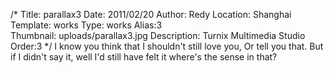 /*
Title: parallax3
Date: 2011/02/20
Author: Redy
Location: Shanghai
Template: works
Type: works
Alias:3  
Thumbnail: uploads/parallax3.jpg
Description: Turnix Multimedia Studio
Order:3
*/
I know you think that I shouldn't still love you,
Or tell you that.
But if I didn't say it, well I'd still have felt it
where's the sense in that?
